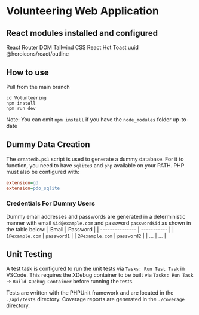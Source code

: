 # Volunteering Web Application

## React modules installed and configured
React Router DOM
Tailwind CSS
React Hot Toast
uuid
@heroicons/react/outline

## How to use
Pull from the main branch
```
cd Volunteering
npm install
npm run dev
```
Note: You can omit `npm install` if you have the `node_modules` folder up-to-date

## Dummy Data Creation
The `createdb.ps1` script is used to generate a dummy database. For it to function,
you need to have `sqlite3` and `php` available on your PATH. PHP must also be configured
with:
```ini
extension=gd
extension=pdo_sqlite
```

### Credentials For Dummy Users
Dummy email addresses and passwords are generated in a deterministic manner with email `$id@example.com` and password `password$id`
as shown in the table below:
| Email           | Password    |
| --------------- | ----------- |
| `1@example.com` | `password1` |
| `2@example.com` | `password2` |
| ...             | ...         |

## Unit Testing
A test task is configured to run the unit tests via `Tasks: Run Test Task` in VSCode. This requires the XDebug container to be built via
`Tasks: Run Task` -> `Build XDebug Container` before running the tests.

Tests are written with the PHPUnit framework and are located in the `./api/tests` directory. Coverage reports are generated in the `./coverage` directory.
